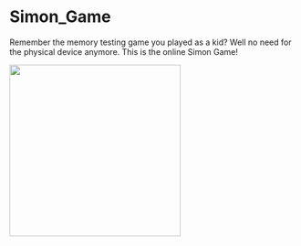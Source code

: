# Simon_Game
Remember the memory testing game you played as a kid? Well no need for the physical device anymore. This is the online Simon Game! 

<img src="https://github.com/otabek7/Simon_Game/assets/98696864/641cb13b-5ad1-481e-9f3e-cf545ce0d81a" width="300" height="300">
